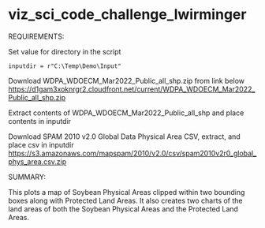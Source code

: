 # viz_sci_code_challenge_lwirminger
 


REQUIREMENTS: 

Set value for directory in the script 

    inputdir = r"C:\Temp\Demo\Input"

Download WDPA_WDOECM_Mar2022_Public_all_shp.zip from link below
    https://d1gam3xoknrgr2.cloudfront.net/current/WDPA_WDOECM_Mar2022_Public_all_shp.zip

Extract contents of WDPA_WDOECM_Mar2022_Public_all_shp and place contents in inputdir

Download SPAM 2010 v2.0 Global Data Physical Area CSV, extract, and place csv in inputdir 
    https://s3.amazonaws.com/mapspam/2010/v2.0/csv/spam2010v2r0_global_phys_area.csv.zip
    

SUMMARY:

This plots a map of Soybean Physical Areas clipped within two bounding boxes along with Protected Land Areas. It also creates two charts of the land areas of both the Soybean Physical Areas and the Protected Land Areas. 